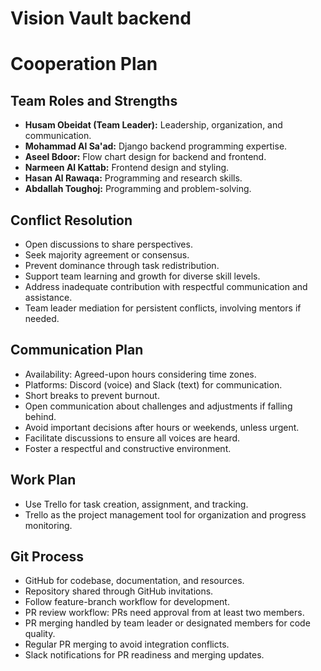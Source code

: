 # Vision Vault backend


# Cooperation Plan

## Team Roles and Strengths

- **Husam Obeidat (Team Leader):** Leadership, organization, and communication.
- **Mohammad Al Sa'ad:** Django backend programming expertise.
- **Aseel Bdoor:** Flow chart design for backend and frontend.
- **Narmeen Al Kattab:** Frontend design and styling.
- **Hasan Al Rawaqa:** Programming and research skills.
- **Abdallah Toughoj:** Programming and problem-solving.

## Conflict Resolution

- Open discussions to share perspectives.
- Seek majority agreement or consensus.
- Prevent dominance through task redistribution.
- Support team learning and growth for diverse skill levels.
- Address inadequate contribution with respectful communication and assistance.
- Team leader mediation for persistent conflicts, involving mentors if needed.

## Communication Plan

- Availability: Agreed-upon hours considering time zones.
- Platforms: Discord (voice) and Slack (text) for communication.
- Short breaks to prevent burnout.
- Open communication about challenges and adjustments if falling behind.
- Avoid important decisions after hours or weekends, unless urgent.
- Facilitate discussions to ensure all voices are heard.
- Foster a respectful and constructive environment.

## Work Plan

- Use Trello for task creation, assignment, and tracking.
- Trello as the project management tool for organization and progress monitoring.

## Git Process

- GitHub for codebase, documentation, and resources.
- Repository shared through GitHub invitations.
- Follow feature-branch workflow for development.
- PR review workflow: PRs need approval from at least two members.
- PR merging handled by team leader or designated members for code quality.
- Regular PR merging to avoid integration conflicts.
- Slack notifications for PR readiness and merging updates.

